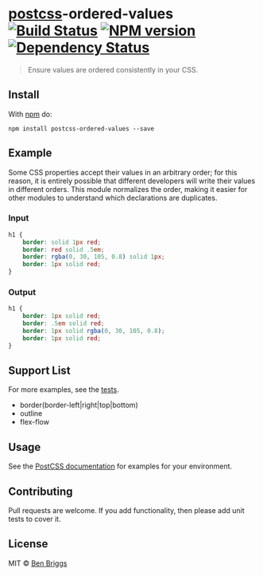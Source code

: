 # [postcss][postcss]-ordered-values [![Build Status](https://travis-ci.org/ben-eb/postcss-ordered-values.svg?branch=master)][ci] [![NPM version](https://badge.fury.io/js/postcss-ordered-values.svg)][npm] [![Dependency Status](https://gemnasium.com/ben-eb/postcss-ordered-values.svg)][deps]

> Ensure values are ordered consistently in your CSS.

## Install

With [npm](https://npmjs.org/package/postcss-ordered-values) do:

```
npm install postcss-ordered-values --save
```

## Example

Some CSS properties accept their values in an arbitrary order; for this reason,
it is entirely possible that different developers will write their values in
different orders. This module normalizes the order, making it easier for other
modules to understand which declarations are duplicates.

### Input

```css
h1 {
    border: solid 1px red;
    border: red solid .5em;
    border: rgba(0, 30, 105, 0.8) solid 1px;
    border: 1px solid red;
}
```

### Output

```css
h1 {
    border: 1px solid red;
    border: .5em solid red;
    border: 1px solid rgba(0, 30, 105, 0.8);
    border: 1px solid red;
}
```

## Support List

For more examples, see the [tests](src/__tests__/index.js).

* border(border-left|right|top|bottom)
* outline
* flex-flow

## Usage

See the [PostCSS documentation](https://github.com/postcss/postcss#usage) for
examples for your environment.

## Contributing

Pull requests are welcome. If you add functionality, then please add unit tests
to cover it.

## License

MIT © [Ben Briggs](http://beneb.info)

[ci]:      https://travis-ci.org/ben-eb/postcss-ordered-values
[deps]:    https://gemnasium.com/ben-eb/postcss-ordered-values
[npm]:     http://badge.fury.io/js/postcss-ordered-values
[postcss]: https://github.com/postcss/postcss
